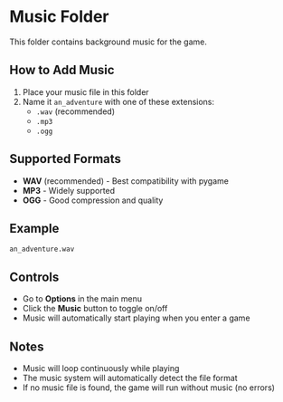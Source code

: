 # Music Folder

This folder contains background music for the game.

## How to Add Music

1. Place your music file in this folder
2. Name it `an_adventure` with one of these extensions:
   - `.wav` (recommended)
   - `.mp3`
   - `.ogg`

## Supported Formats

- **WAV** (recommended) - Best compatibility with pygame
- **MP3** - Widely supported
- **OGG** - Good compression and quality

## Example

```
an_adventure.wav
```

## Controls

- Go to **Options** in the main menu
- Click the **Music** button to toggle on/off
- Music will automatically start playing when you enter a game

## Notes

- Music will loop continuously while playing
- The music system will automatically detect the file format
- If no music file is found, the game will run without music (no errors)

